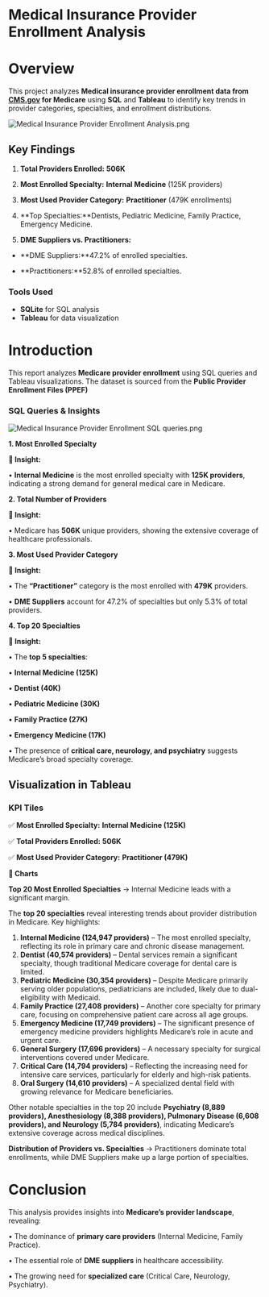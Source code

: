 # Medical Insurance Provider Enrollment Analysis

# **Overview**

This project analyzes **Medical insurance provider enrollment data from [CMS.gov](http://CMS.gov) for Medicare** using **SQL** and **Tableau** to identify key trends in provider categories, specialties, and enrollment distributions.

![Medical Insurance Provider Enrollment  Analysis.png](Medical%20Insurance%20Provider%20Enrollment%20Analysis%2018c4799bb267803688eafd94f471b985/Medical_Insurance_Provider_Enrollment__Analysis.png)

## Key Findings

1. **Total Providers Enrolled:** **506K**

2. **Most Enrolled Specialty:** **Internal Medicine** (125K providers)

3. **Most Used Provider Category:** **Practitioner** (479K enrollments)

4. **Top Specialties:**Dentists, Pediatric Medicine, Family Practice, Emergency Medicine.

5. **DME Suppliers vs. Practitioners:**

- **DME Suppliers:**47.2% of enrolled specialties.

- **Practitioners:**52.8% of enrolled specialties.

### Tools Used

- **SQLite** for SQL analysis
- **Tableau** for data visualization

# **Introduction**

This report analyzes **Medicare provider enrollment** using SQL queries and Tableau visualizations. The dataset is sourced from the **Public Provider Enrollment Files (PPEF)**

### **SQL Queries & Insights**

![Medical Insurance Provider Enrollment  SQL queries.png](Medical%20Insurance%20Provider%20Enrollment%20Analysis%2018c4799bb267803688eafd94f471b985/Medical_Insurance_Provider_Enrollment__SQL_queries.png)

**1. Most Enrolled Specialty**

**📝 Insight:**

•	**Internal Medicine** is the most enrolled specialty with **125K providers**, indicating a strong demand for general medical care in Medicare.

**2. Total Number of Providers**

**📝 Insight:**

•	Medicare has **506K** unique providers, showing the extensive coverage of healthcare professionals.

**3. Most Used Provider Category**

**📝 Insight:**

•	The **“Practitioner”** category is the most enrolled with **479K** providers.

•	**DME Suppliers** account for 47.2% of specialties but only 5.3% of total providers.

**4. Top 20 Specialties**

**📝 Insight:**

•	The **top 5 specialties**:

•	**Internal Medicine (125K)**

•	**Dentist (40K)**

•	**Pediatric Medicine (30K)**

•	**Family Practice (27K)**

•	**Emergency Medicine (17K)**

•	The presence of **critical care, neurology, and psychiatry** suggests Medicare’s broad specialty coverage.

## **Visualization in Tableau**

### **KPI Tiles**

✅ **Most Enrolled Specialty:** **Internal Medicine (125K)**

✅ **Total Providers Enrolled:** **506K**

✅ **Most Used Provider Category:** **Practitioner (479K)**

**🔹 Charts**

**Top 20 Most Enrolled Specialties** → Internal Medicine leads with a significant margin.

The **top 20 specialties** reveal interesting trends about provider distribution in Medicare. Key highlights:

1. **Internal Medicine (124,947 providers)** – The most enrolled specialty, reflecting its role in primary care and chronic disease management.
2. **Dentist (40,574 providers)** – Dental services remain a significant specialty, though traditional Medicare coverage for dental care is limited.
3. **Pediatric Medicine (30,354 providers)** – Despite Medicare primarily serving older populations, pediatricians are included, likely due to dual-eligibility with Medicaid.
4. **Family Practice (27,408 providers)** – Another core specialty for primary care, focusing on comprehensive patient care across all age groups.
5. **Emergency Medicine (17,749 providers)** – The significant presence of emergency medicine providers highlights Medicare’s role in acute and urgent care.
6. **General Surgery (17,696 providers)** – A necessary specialty for surgical interventions covered under Medicare.
7. **Critical Care (14,794 providers)** – Reflecting the increasing need for intensive care services, particularly for elderly and high-risk patients.
8. **Oral Surgery (14,610 providers)** – A specialized dental field with growing relevance for Medicare beneficiaries.

Other notable specialties in the top 20 include **Psychiatry (8,889 providers), Anesthesiology (8,388 providers), Pulmonary Disease (6,608 providers), and Neurology (5,784 providers)**, indicating Medicare’s extensive coverage across medical disciplines.

**Distribution of Providers vs. Specialties** → Practitioners dominate total enrollments, while DME Suppliers make up a large portion of specialties.

# **Conclusion**

This analysis provides insights into **Medicare’s provider landscape**, revealing:

•	The dominance of **primary care providers** (Internal Medicine, Family Practice).

•	The essential role of **DME suppliers** in healthcare accessibility.

•	The growing need for **specialized care** (Critical Care, Neurology, Psychiatry).
